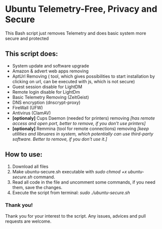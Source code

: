 # Ubuntu Telemetry-Free, Privacy and Secure
This Bash script just removes Telemetry and does basic system more secure and protected

## This script does:
* System update and software upgrade
* Amazon & advert web apps removing
* AptUrl Removing ( tool, which gives possibilities to start installation by clicking on url, can be executed with js, which is not secure)
* Guest session disable for LightDM
* Remote login disable for LightDm
* Basic Telemetry Removing (ZeitGeist)
* DNS encryption (dnscrypt-proxy)
* FireWall (UFW)
* Antivirus (ClamAV)
* **[optionaly]** Cups Daemon (needed for printers) removing 
*[has remote access and open port, better to remove, if you don't use printers]*
* **[optionaly]** Remmina (tool for remote connections) removing 
*[keep utilities and libruares in system, which potentially can use third-party software. Better to remove, if you don't use it.]*

## How to use:
1. Download all files
2. Make ubuntu-secure.sh executable with *sudo chmod +x ubuntu-secure.sh* command.
3. Read all code in the file and uncomment some commands, if you need them, save the changes.
4. Execute the script from terminal: *sudo ./ubuntu-secure.sh*

### Thank you!

Thank you for your interest to the script. Any issues, advices and pull requests are welcome.
